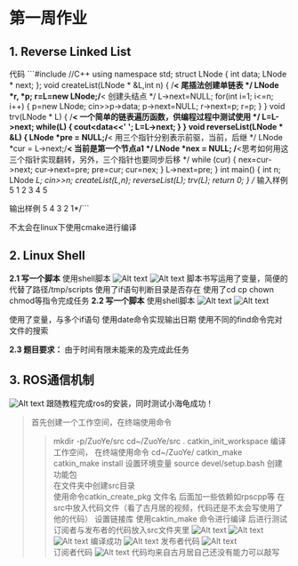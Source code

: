 # 第一周作业
## 1. Reverse Linked List
代码 ```#include <iostream>//C++
using namespace std;
struct LNode
{
    int data;
    LNode * next;
};
void createList(LNode * &L,int n)
{
    /**< 尾插法创建单链表 */
    LNode *r, *p;
    r=L=new LNode;/**< 创建头结点 */
    L->next=NULL;
    for(int i=1; i<=n; i++)
    {
        p=new LNode;
        cin>>p->data;
        p->next=NULL;
        r->next=p;
        r=p;
    }
}
void trv(LNode * L)
{
    /**< 一个简单的链表遍历函数，供编程过程中测试使用 */
    L=L->next;
    while(L)
    {
        cout<<L->data<<' ';
        L=L->next;
    }
}
void reverseList(LNode * &L)
{
    LNode *pre = NULL;/**< 用三个指针分别表示前驱，当前，后继 */
    LNode *cur = L->next;/**< 当前是第一个节点a1 */
    LNode *nex = NULL; /**<思考如何用这三个指针实现翻转，另外，三个指针也要同步后移 */
    while (cur)
    {
       nex=cur->next;
       cur->next=pre;
       pre=cur;
       cur=nex;
    }
    L->next=pre;
}
int main()
{
    int n;
    LNode *L;
    cin>>n;
    createList(L,n);
    reverseList(L);
    trv(L);
    return 0;
}
/*
输入样例
5
1 2 3 4 5


输出样例
5 4 3 2 1*/```

不太会在linux下使用cmake进行编译


## 2. Linux Shell
**2.1 写一个脚本**
使用shell脚本
![Alt text](2d2478c366e211cb2990c1af62226d5.png)
![Alt text](f314dd27ed6f43f0e54dcab3649f1b2.png)
脚本书写运用了变量，简便的代替了路径/tmp/scripts
使用了if语句判断目录是否存在
使用了cd cp chown chmod等指令完成任务
**2.2 写一个脚本**
使用shell脚本
![Alt text](eb32e9e4626b448d91827d7801252db-1.png)
![Alt text](ad81bf52129d595e442cea6c43387b8.png)

使用了变量，与多个if语句
使用date命令实现输出日期
使用不同的find命令完对文件的搜索

**2.3 题目要求：** 
由于时间有限未能来的及完成此任务


## 3. ROS通信机制
![Alt text](a2b61b7db4dc8a485fc857e23028ae4-1.png)
跟随教程完成ros的安装，同时测试小海龟成功！

> 首先创建一个工作空间，在终端使用命令
>> mkdir -p/ZuoYe/src
>> cd~/ZuoYe/src
>> . catkin_init_workspace
> 编译工作空间，   在终端使用命令
>> cd~/ZuoYe/
>> catkin_make
>> catkin_make install
> 设置环境变量 
>> source devel/setup.bash
> 创建功能包       
>> 在文件夹中创建src目录                     
>>使用命令catkin_create_pkg   文件名  后面加一些依赖如rpscpp等
>> 在src中放入代码文件（看了古月居的视频，代码还是不太会写使用了他的代码）
>> 设置链接库
>> 使用caktin_make 命令进行编译
>> 后进行测试 
订阅者与发布者的代码放入src文件夹里
![Alt text](30ccb10c01420e0a3ad8a16f5dbb072.png)
![Alt text](ba249b5d72edecc3d8e8f783942ca84.png)
![Alt text](9d1393ea08a4189a60f0fb999d76afe.png)
编译成功
![Alt text](1249559b64e748bdf09c30e0b0f105c.png)
发布者代码 ![Alt text](22f6d9c3b1c3beb2c63c74fb0a068f3.png)   
订阅者代码 ![Alt text](37f083d8acd8ca3afd63f12218ccafb.png) 
代码均来自古月居自己还没有能力可以敲写       



